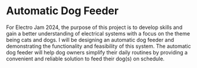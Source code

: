 # Automatic Dog Feeder
 For Electro Jam 2024, the purpose of this project is to develop skills and gain a better understanding of electrical systems with a focus on the theme being cats and dogs. I will be designing an automatic dog feeder and demonstrating the functionality and feasibility of this system. The automatic dog feeder will help dog owners simplify their daily routines by providing a convenient and reliable solution to feed their dog(s) on schedule.
